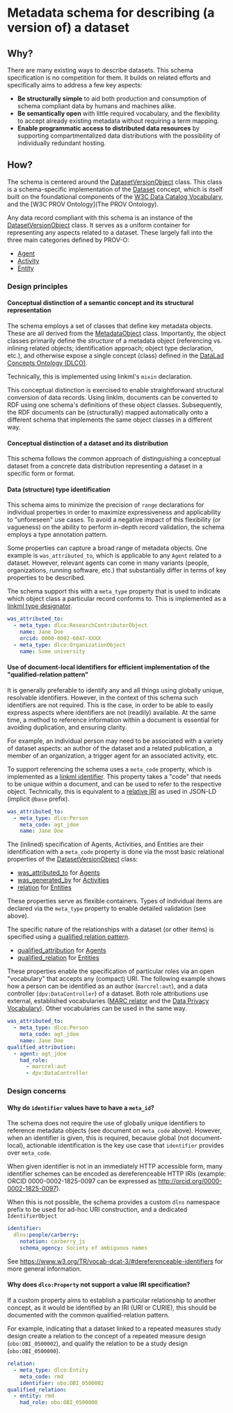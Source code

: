 # Metadata schema for describing (a version of) a dataset

## Why?

There are many existing ways to describe datasets.
This schema specification is no competition for them.
It builds on related efforts and specifically aims to address a few key aspects:

- **Be structurally simple** to aid both production and consumption of schema compliant data by humans and machines alike.
- **Be semantically open** with little required vocabulary, and the flexibility to accept already existing metadata without requiring a term mapping.
- **Enable programmatic access to distributed data resources** by supporting compartmentalized data distributions with the possibility of individually redundant hosting.

## How?

The schema is centered around the [DatasetVersionObject](../DatasetVersionObject) class.
This class is a schema-specific implementation of the [Dataset](/ontology/Dataset) concept, which is itself built on the foundational components of the [W3C Data Catalog Vocabulary](https://www.w3.org/TR/vocab-dcat-3/), and the [W3C PROV Ontology](The PROV Ontology).

Any data record compliant with this schema is an instance of the [DatasetVersionObject](../DatasetVersionObject) class.
It serves as a uniform container for representing any aspects related to a dataset.
These largely fall into the three main categories defined by PROV-O:

- [Agent](/ontology/Agent)
- [Activity](/ontology/Activity)
- [Entity](/ontology/Entity)


### Design principles

#### Conceptual distinction of a semantic concept and its structural representation

The schema employs a set of classes that define key metadata objects.
These are all derived from the [MetadataObject](../MetadataObject) class.
Importantly, the object classes primarily define the *structure* of a metadata object (referencing vs. inlining related objects; identification approach; object type declaration, etc.), and otherwise expose a single concept (class) defined in the [DataLad Concepts Ontology (DLCO)](/ontology).

Technically, this is implemented using linkml's `mixin` declaration.

This conceptual distinction is exercised to enable straightforward structural conversion of data records.
Using linklm, documents can be converted to RDF using one schema's definitions of these object classes.
Subsequently, the RDF documents can be (structurally) mapped automatically onto a different schema that implements the same object classes in a different way.


#### Conceptual distinction of a dataset and its distribution

This schema follows the common approach of distinguishing a conceptual dataset from a concrete data distribution representing a dataset in a specific form or format.


#### Data (structure) type identification

This schema aims to minimize the precision of `range` declarations for individual properties in order to maximize expressiveness and applicability to "unforeseen" use cases.
To avoid a negative impact of this flexibility (or vagueness) on the ability to perform in-depth record validation, the schema employs a type annotation pattern.

Some properties can capture a broad range of metadata objects.
One example is `was_attributed_to`, which is applicable to any `Agent` related to a dataset.
However, relevant agents can come in many variants (people, organizations, running software, etc.) that substantially differ in terms of key properties to be described.

The schema support this with a `meta_type` property that is used to indicate
which object class a particular record conforms to.
This is implemented as a [linkml type designator](https://linkml.io/linkml/schemas/type-designators.html#type-designators).

```yaml
was_attributed_to:
  - meta_type: dlco:ResearchContributorObject
    name: Jane Doe
    orcid: 0000-0002-6047-XXXX
  - meta_type: dlco:OrganizationObject
    name: Some university
```
 

#### Use of document-local identifiers for efficient implementation of the "qualified-relation pattern"

It is generally preferable to identify any and all things using globally unique, resolvable identifiers.
However, in the context of this schema such identifiers are not required.
This is the case, in order to be able to easily express aspects where identifiers are not (readily) available.
At the same time, a method to reference information within a document is essential for avoiding duplication, and ensuring clarity.

For example, an individual person may need to be associated with a variety of dataset aspects: an author of the dataset and a related publication, a member of an organization, a trigger agent for an associated activity, etc.

To support referencing the schema uses a `meta_code` property, which is implemented as a [linkml identifier](https://linkml.io/linkml/schemas/slots.html#identifiers).
This property takes a "code" that needs to be unique within a document, and can be used to refer to the respective object.
Technically, this is equivalent to a [relative IRI](https://www.rfc-editor.org/rfc/rfc3987#section-6.5releative) as used in JSON-LD (implicit `@base` prefix).

```yaml
was_attributed_to:
  - meta_type: dlco:Person
    meta_code: agt_jdoe
    name: Jane Doe
```

The (inlined) specification of Agents, Activities, and Entities are their identification with a `meta_code` property is done via the most basic relational properties of the [DatasetVersionObject](../DatasetVersionObject) class:

- [was_attributed_to](/ontology/was_attributed_to) for [Agents](/ontology/Agent)
- [was_generated_by](/ontology/was_generated_by) for [Activities](/ontology/Activity)
- [relation](/ontology/relation) for [Entities](/ontology/Entity)

These properties serve as flexible containers.
Types of individual items are declared via the `meta_type` property to enable detailed validation (see above).

The specific nature of the relationships with a dataset (or other items) is specified using a [qualified relation pattern](https://patterns.dataincubator.org/book/qualified-relation.html).

- [qualified_attribution](/ontology/qualified_attribution) for [Agents](/ontology/Agent)
- [qualified_relation](/ontology/qualified_relation) for [Entities](/ontology/Entity)

These properties enable the specification of particular roles via an open
"vocabulary" that accepts any (compact) URI.
The following example shows how a person can be identified as an author (`marcrel:aut`), and a data controller (`dpv:DataController`) of a dataset.
Both role attributions use external, established vocabularies ([MARC relator](https://id.loc.gov/vocabulary/relators.html) and the [Data Privacy Vocabulary](https://w3c.github.io/dpv/dpv)).
Other vocabularies can be used in the same way.

```yaml
was_attributed_to:
  - meta_type: dlco:Person
    meta_code: agt_jdoe
    name: Jane Doe
qualified_attribution:
  - agent: agt_jdoe
    had_role:
      - marcrel:aut
      - dpv:DataController
```

### Design concerns

#### Why do `identifier` values have to have a `meta_id`?

The schema does not require the use of globally unique identifiers to reference
metadata objects (see document on `meta_code` above). However, when an
identifier is given, this is required, because global (not document-local),
actionable identification is the key use case that `identifier` provides over
`meta_code`.

When given identifier is not in an immediately HTTP accessible form, many identifier
schemes can be encoded as dereferenceable HTTP IRIs (example: ORCID 0000-0002-1825-0097
can be expressed as http://orcid.org/0000-0002-1825-0097).

When this is not possible, the schema provides a custom `dlns` namespace prefix
to be used for ad-hoc URI construction, and a dedicated `IdentifierObject`

```yaml
identifier:
  dlns:people/carberry:
    notation: carberry_js
    schema_agency: Society of ambiguous names
```

See https://www.w3.org/TR/vocab-dcat-3/#dereferenceable-identifiers for more general
information.

#### Why does `dlco:Property` not support a value IRI specification?

If a custom property aims to establish a particular relationship to another
concept, as it would be identified by an IRI (URI or CURIE), this should be
documented with the common qualified-relation pattern.

For example, indicating that a dataset linked to a repeated measures study
design create a relation to the concept of a repeated measure design
(`obo:OBI_0500002`), and qualify the relation to be a study design
(`obo:OBI_0500000`).

```yaml
relation:
  - meta_type: dlco:Entity
    meta_code: rmd
    identifier: obo:OBI_0500002
qualified_relation:
  - entity: rmd
    had_role: obo:OBI_0500000
```
